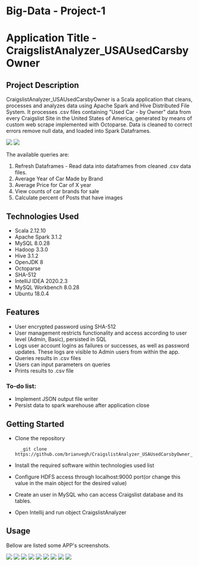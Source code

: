 # Big-Data - Project-1
# Application Title - CraigslistAnalyzer_USAUsedCarsbyOwner

## Project Description

CraigslistAnalyzer_USAUsedCarsbyOwner is a Scala application that cleans, processes and analyzes data using Apache Spark and Hive Distributed File System. It processes .csv files containing "Used Car - by Owner" data from every Craigslist Site in the United States of America, generated by means of custom web scrape implemented with Octoparse. Data is cleaned to correct errors remove null data, and loaded into Spark Dataframes.

<img src="https://github.com/brianvegh/CraigslistAnalyzer_USAUsedCarsbyOwner/blob/main/images/Octoparse2.png">

<img src="https://github.com/brianvegh/CraigslistAnalyzer_USAUsedCarsbyOwner/blob/main/images/Octoparse0.png">


The available queries are:

1. Refresh Dataframes - Read data into dataframes from cleaned .csv data files.
2. Average Year of Car Made by Brand
3. Average Price for Car of X year
4. View counts of car brands for sale
5. Calculate percent of Posts that have images

## Technologies Used

- Scala 2.12.10
- Apache Spark 3.1.2
- MySQL 8.0.28
- Hadoop 3.3.0
- Hive 3.1.2
- OpenJDK 8
- Octoparse
- SHA-512
- IntelliJ IDEA 2020.2.3
- MySQL Workbench 8.0.28
- Ubuntu 18.0.4

## Features

- User encrypted password using SHA-512
- User management restricts functionality and access according to user level (Admin, Basic), persisted in SQL
- Logs user account logins as failures or successes, as well as password updates. These logs are visible to Admin users from within the app.
- Queries results in .csv files
- Users can input parameters on queries
- Prints results to .csv file

### To-do list:

- Implement JSON output file writer
- Persist data to spark warehouse after application close

## Getting Started

- Clone the repository

        _git clone https://github.com/brianvegh/CraigslistAnalyzer_USAUsedCarsbyOwner_

- Install the required software within technologies used list 

- Configure HDFS access through localhost:9000 port(or change this value in the main object for the desired value)
- Create an user in MySQL who can access Craigslist database and its tables.
- Open Intellij and run object CraigslistAnalyzer

## Usage

Bellow are listed some APP's screenshots.

<img src="https://github.com/brianvegh/CraigslistAnalyzer_USAUsedCarsbyOwner/blob/main/images/1.png">

<img src="https://github.com/brianvegh/CraigslistAnalyzer_USAUsedCarsbyOwner/blob/main/images/1.png">

<img src="https://github.com/brianvegh/CraigslistAnalyzer_USAUsedCarsbyOwner/blob/main/images/2.png">

<img src="https://github.com/brianvegh/CraigslistAnalyzer_USAUsedCarsbyOwner/blob/main/images/3.png">

<img src="https://github.com/brianvegh/CraigslistAnalyzer_USAUsedCarsbyOwner/blob/main/images/4.png">

<img src="https://github.com/brianvegh/CraigslistAnalyzer_USAUsedCarsbyOwner/blob/main/images/5.png">

<img src="https://github.com/brianvegh/CraigslistAnalyzer_USAUsedCarsbyOwner/blob/main/images/6.png">

<img src="https://github.com/brianvegh/CraigslistAnalyzer_USAUsedCarsbyOwner/blob/main/images/7.png">

<img src="https://github.com/brianvegh/CraigslistAnalyzer_USAUsedCarsbyOwner/blob/main/images/Octoparse1.png">
